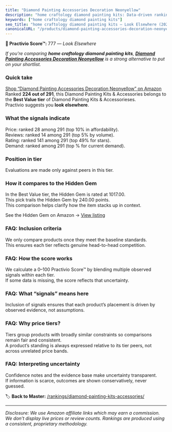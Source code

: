```yaml
---
title: "Diamond Painting Accessories Decoration Neonyellow"
description: "home craftology diamond painting kits: Data-driven ranking using the Practivio Score™. Positioned by quality, value, demand, findability, momentum."
keywords: ["home craftology diamond painting kits"]
seo_title: "home craftology diamond painting kits — Look Elsewhere (2025)"
canonicalURL: "/products/diamond-painting-accessories-decoration-neonyellow-B096S58BLV/"
---
```


**🚫 Practivio Score™:** 777 — _Look Elsewhere_


*If you're comparing **home craftology diamond painting kits**, **[Diamond Painting Accessories Decoration Neonyellow](https://www.amazon.com/dp/B096S58BLV?tag=practivio-20)** is a strong alternative to put on your shortlist.*
### Quick take
[Shop “Diamond Painting Accessories Decoration Neonyellow” on Amazon](https://www.amazon.com/dp/B096S58BLV?tag=practivio-20)
Ranked **224 out of 291**, this Diamond Painting Kits & Accessories belongs to the **Best Value tier** of Diamond Painting Kits & Accessorieses.  
Practivio suggests you **look elsewhere**.

### What the signals indicate
Price: ranked 28 among 291 (top 10% in affordability).  
Reviews: ranked 14 among 291 (top 5% by volume).  
Rating: ranked 141 among 291 (top 49% for stars).  
Demand: ranked  among 291 (top % for current demand).

### Position in tier
Evaluations are made only against peers in this tier.

### How it compares to the Hidden Gem
In the Best Value tier, the Hidden Gem is rated at 1017.00.  
This pick trails the Hidden Gem by 240.00 points.  
This comparison helps clarify how the item stacks up in context.  

See the Hidden Gem on Amazon → [View listing](https://www.amazon.com/dp/B07P5YDBZR?tag=practivio-20)

### FAQ: Inclusion criteria
We only compare products once they meet the baseline standards.  
This ensures each tier reflects genuine head-to-head competition.

### FAQ: How the score works
We calculate a 0–100 Practivio Score™ by blending multiple observed signals within each tier.  
If some data is missing, the score reflects that uncertainty.

### FAQ: What “signals” means here
Inclusion of signals ensures that each product’s placement is driven by observed evidence, not assumptions.

### FAQ: Why price tiers?
Tiers group products with broadly similar constraints so comparisons remain fair and consistent.  
A product’s standing is always expressed relative to its tier peers, not across unrelated price bands.

### FAQ: Interpreting uncertainty
Confidence notes and the evidence base make uncertainty transparent.  
If information is scarce, outcomes are shown conservatively, never guessed.


🏷️ **Back to Master:** [/rankings/diamond-painting-kits-accessories/](/rankings/diamond-painting-kits-accessories/)

---
_Disclosure: We use Amazon affiliate links which may earn a commission. We don’t display live prices or review counts. Rankings are produced using a consistent, proprietary methodology._
